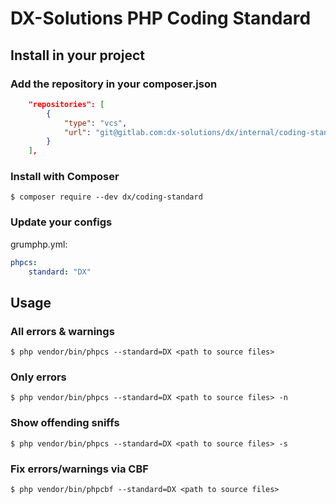 # DX-Solutions PHP Coding Standard

## Install in your project

### Add the repository in your composer.json

```json
    "repositories": [
        {
            "type": "vcs",
            "url": "git@gitlab.com:dx-solutions/dx/internal/coding-standard.git"
        }
    ],
```

### Install with Composer

```
$ composer require --dev dx/coding-standard
```

### Update your configs

grumphp.yml:

```yaml
phpcs:
    standard: "DX"
```

## Usage

### All errors & warnings

```
$ php vendor/bin/phpcs --standard=DX <path to source files>
```

### Only errors

```
$ php vendor/bin/phpcs --standard=DX <path to source files> -n
```

### Show offending sniffs

```
$ php vendor/bin/phpcs --standard=DX <path to source files> -s
```

### Fix errors/warnings via CBF

```
$ php vendor/bin/phpcbf --standard=DX <path to source files>
```